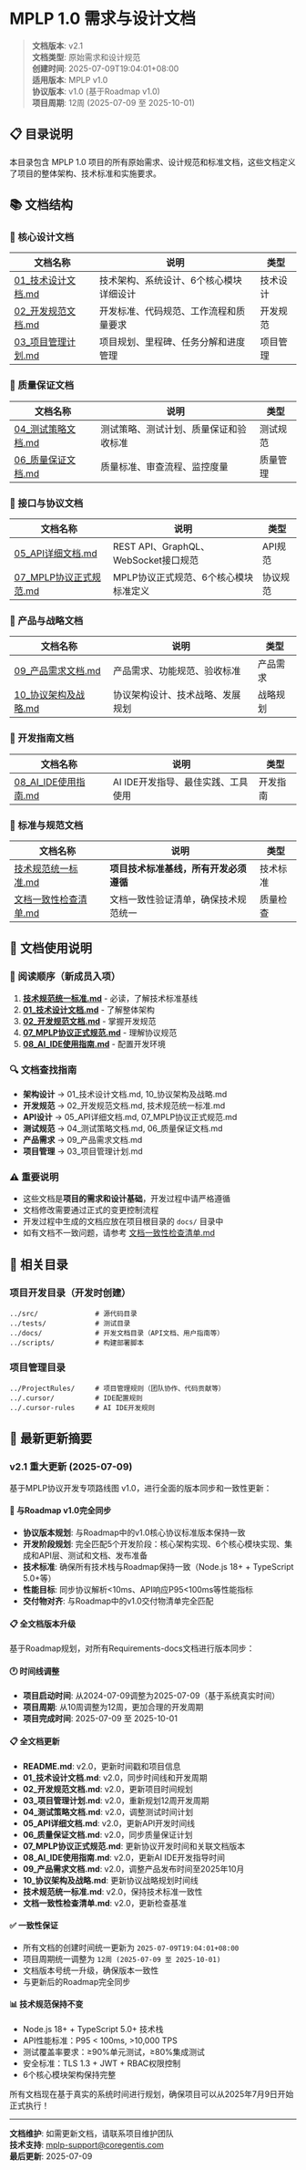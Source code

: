 # MPLP 1.0 需求与设计文档

> **文档版本**: v2.1  
> **文档类型**: 原始需求和设计规范  
> **创建时间**: 2025-07-09T19:04:01+08:00  
> **适用版本**: MPLP v1.0  
> **协议版本**: v1.0 (基于Roadmap v1.0)  
> **项目周期**: 12周 (2025-07-09 至 2025-10-01)

## 📋 目录说明

本目录包含 MPLP 1.0 项目的所有原始需求、设计规范和标准文档，这些文档定义了项目的整体架构、技术标准和实施要求。

## 📚 文档结构

### 🎯 核心设计文档
| 文档名称 | 说明 | 类型 |
|---------|------|------|
| [01_技术设计文档.md](./01_技术设计文档.md) | 技术架构、系统设计、6个核心模块详细设计 | 技术设计 |
| [02_开发规范文档.md](./02_开发规范文档.md) | 开发标准、代码规范、工作流程和质量要求 | 开发规范 |
| [03_项目管理计划.md](./03_项目管理计划.md) | 项目规划、里程碑、任务分解和进度管理 | 项目管理 |

### 🧪 质量保证文档
| 文档名称 | 说明 | 类型 |
|---------|------|------|
| [04_测试策略文档.md](./04_测试策略文档.md) | 测试策略、测试计划、质量保证和验收标准 | 测试规范 |
| [06_质量保证文档.md](./06_质量保证文档.md) | 质量标准、审查流程、监控度量 | 质量管理 |

### 📖 接口与协议文档
| 文档名称 | 说明 | 类型 |
|---------|------|------|
| [05_API详细文档.md](./05_API详细文档.md) | REST API、GraphQL、WebSocket接口规范 | API规范 |
| [07_MPLP协议正式规范.md](./07_MPLP协议正式规范.md) | MPLP协议正式规范、6个核心模块标准定义 | 协议规范 |

### 🎯 产品与战略文档
| 文档名称 | 说明 | 类型 |
|---------|------|------|
| [09_产品需求文档.md](./09_产品需求文档.md) | 产品需求、功能规范、验收标准 | 产品需求 |
| [10_协议架构及战略.md](./10_协议架构及战略.md) | 协议架构设计、技术战略、发展规划 | 战略规划 |

### 🔧 开发指南文档
| 文档名称 | 说明 | 类型 |
|---------|------|------|
| [08_AI_IDE使用指南.md](./08_AI_IDE使用指南.md) | AI IDE开发指导、最佳实践、工具使用 | 开发指南 |

### 📏 标准与规范文档
| 文档名称 | 说明 | 类型 |
|---------|------|------|
| [技术规范统一标准.md](./技术规范统一标准.md) | **项目技术标准基线，所有开发必须遵循** | 技术标准 |
| [文档一致性检查清单.md](./文档一致性检查清单.md) | 文档一致性验证清单，确保技术规范统一 | 质量检查 |

## 🎯 文档使用说明

### 📖 阅读顺序（新成员入项）
1. **[技术规范统一标准.md](./技术规范统一标准.md)** - 必读，了解技术标准基线
2. **[01_技术设计文档.md](./01_技术设计文档.md)** - 了解整体架构
3. **[02_开发规范文档.md](./02_开发规范文档.md)** - 掌握开发规范
4. **[07_MPLP协议正式规范.md](./07_MPLP协议正式规范.md)** - 理解协议规范
5. **[08_AI_IDE使用指南.md](./08_AI_IDE使用指南.md)** - 配置开发环境

### 🔍 文档查找指南
- **架构设计** → 01_技术设计文档.md, 10_协议架构及战略.md
- **开发规范** → 02_开发规范文档.md, 技术规范统一标准.md
- **API设计** → 05_API详细文档.md, 07_MPLP协议正式规范.md
- **测试规范** → 04_测试策略文档.md, 06_质量保证文档.md
- **产品需求** → 09_产品需求文档.md
- **项目管理** → 03_项目管理计划.md

### ⚠️ 重要说明
- 这些文档是**项目的需求和设计基础**，开发过程中请严格遵循
- 文档修改需要通过正式的变更控制流程
- 开发过程中生成的文档应放在项目根目录的 `docs/` 目录中
- 如有文档不一致问题，请参考 [文档一致性检查清单.md](./文档一致性检查清单.md)

## 🔗 相关目录

### 项目开发目录（开发时创建）
```
../src/              # 源代码目录
../tests/            # 测试目录  
../docs/             # 开发文档目录（API文档、用户指南等）
../scripts/          # 构建部署脚本
```

### 项目管理目录
```
../ProjectRules/     # 项目管理规则（团队协作、代码贡献等）
../.cursor/          # IDE配置规则
../.cursor-rules     # AI IDE开发规则
```

## 📅 最新更新摘要

### v2.1 重大更新 (2025-07-09)

基于MPLP协议开发专项路线图 v1.0，进行全面的版本同步和一致性更新：

#### 🎯 与Roadmap v1.0完全同步
- **协议版本规划**: 与Roadmap中的v1.0核心协议标准版本保持一致
- **开发阶段规划**: 完全匹配5个开发阶段：核心架构实现、6个核心模块实现、集成和API层、测试和文档、发布准备
- **技术标准**: 确保所有技术栈与Roadmap保持一致（Node.js 18+ + TypeScript 5.0+等）
- **性能目标**: 同步协议解析<10ms、API响应P95<100ms等性能指标
- **交付物对齐**: 与Roadmap中的v1.0交付物清单完全匹配

#### 📋 全文档版本升级
基于Roadmap规划，对所有Requirements-docs文档进行版本同步：

#### 🕐 时间线调整
- **项目启动时间**: 从2024-07-09调整为2025-07-09（基于系统真实时间）
- **项目周期**: 从10周调整为12周，更加合理的开发周期
- **项目完成时间**: 2025-07-09 至 2025-10-01

#### 📋 全文档更新
- **README.md**: v2.0，更新时间戳和项目信息
- **01_技术设计文档.md**: v2.0，同步时间线和开发周期
- **02_开发规范文档.md**: v2.0，更新项目时间规划
- **03_项目管理计划.md**: v2.0，重新规划12周开发周期
- **04_测试策略文档.md**: v2.0，调整测试时间计划
- **05_API详细文档.md**: v2.0，更新API开发时间线
- **06_质量保证文档.md**: v2.0，同步质量保证计划
- **07_MPLP协议正式规范.md**: 更新协议开发时间和关联文档版本
- **08_AI_IDE使用指南.md**: v2.0，更新AI IDE开发指导时间
- **09_产品需求文档.md**: v2.0，调整产品发布时间至2025年10月
- **10_协议架构及战略.md**: 更新协议战略规划时间线
- **技术规范统一标准.md**: v2.0，保持技术标准一致性
- **文档一致性检查清单.md**: v2.0，更新检查基准

#### ✅ 一致性保证
- 所有文档的创建时间统一更新为 `2025-07-09T19:04:01+08:00`
- 项目周期统一调整为 `12周 (2025-07-09 至 2025-10-01)`
- 文档版本号统一升级，确保版本一致性
- 与更新后的Roadmap完全同步

#### 📊 技术规范保持不变
- Node.js 18+ + TypeScript 5.0+ 技术栈
- API性能标准：P95 < 100ms, >10,000 TPS
- 测试覆盖率要求：≥90%单元测试，≥80%集成测试
- 安全标准：TLS 1.3 + JWT + RBAC权限控制
- 6个核心模块架构保持完整

所有文档现在基于真实的系统时间进行规划，确保项目可以从2025年7月9日开始正式执行！

---

**文档维护**: 如需更新文档，请联系项目维护团队  
**技术支持**: mplp-support@coregentis.com  
**最后更新**: 2025-07-09 